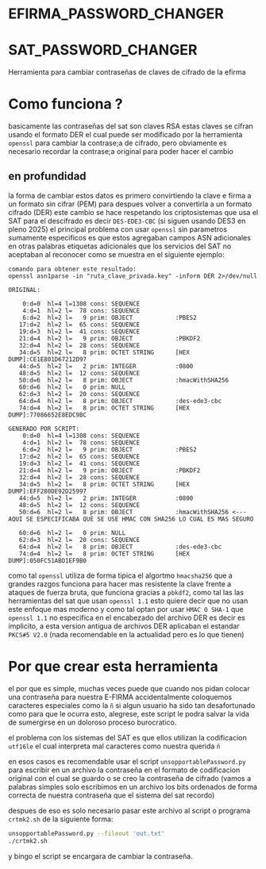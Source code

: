 # EFIRMA_PASSWORD_CHANGER
# SAT_PASSWORD_CHANGER
Herramienta para cambiar contraseñas de claves de cifrado de la efirma
# Como funciona ?
basicamente las contraseñas del sat son claves RSA estas claves se cifran usando el formato DER el cual puede ser modificado por la herramienta
`openssl` para cambiar la contrase;a de cifrado, pero obviamente es necesario recordar la contrase;a original para poder hacer el cambio
## en profundidad
la forma de cambiar estos datos es primero convirtiendo la clave e firma a un formato sin cifrar (PEM) para despues volver a convertirla a un formato cifrado (DER)
este cambio se hace respetando los criptosistemas que usa el SAT para el descifrado es decir `DES-EDE3-CBC` (si siguen usando DES3 en pleno 2025)
el principal problema con usar `openssl` sin parametros sumamente especificos es que estos agregaban campos ASN adicionales
en otras palabras etiquetas adicionales que los servicios del SAT no aceptaban al reconocer como se muestra en el siguiente ejemplo:
```
comando para obtener este resultado:
openssl asn1parse -in "ruta_clave_privada.key" -inform DER 2>/dev/null

ORIGINAL:

    0:d=0  hl=4 l=1308 cons: SEQUENCE
    4:d=1  hl=2 l=  78 cons: SEQUENCE
    6:d=2  hl=2 l=   9 prim: OBJECT            :PBES2
   17:d=2  hl=2 l=  65 cons: SEQUENCE
   19:d=3  hl=2 l=  41 cons: SEQUENCE
   21:d=4  hl=2 l=   9 prim: OBJECT            :PBKDF2
   32:d=4  hl=2 l=  28 cons: SEQUENCE
   34:d=5  hl=2 l=   8 prim: OCTET STRING      [HEX DUMP]:CE1E801D67212D97
   44:d=5  hl=2 l=   2 prim: INTEGER           :0800
   48:d=5  hl=2 l=  12 cons: SEQUENCE
   50:d=6  hl=2 l=   8 prim: OBJECT            :hmacWithSHA256
   60:d=6  hl=2 l=   0 prim: NULL
   62:d=3  hl=2 l=  20 cons: SEQUENCE
   64:d=4  hl=2 l=   8 prim: OBJECT            :des-ede3-cbc
   74:d=4  hl=2 l=   8 prim: OCTET STRING      [HEX DUMP]:77086652E8EDC9BC

GENERADO POR SCRIPT:
    0:d=0  hl=4 l=1308 cons: SEQUENCE
    4:d=1  hl=2 l=  78 cons: SEQUENCE
    6:d=2  hl=2 l=   9 prim: OBJECT            :PBES2
   17:d=2  hl=2 l=  65 cons: SEQUENCE
   19:d=3  hl=2 l=  41 cons: SEQUENCE
   21:d=4  hl=2 l=   9 prim: OBJECT            :PBKDF2
   32:d=4  hl=2 l=  28 cons: SEQUENCE
   34:d=5  hl=2 l=   8 prim: OCTET STRING      [HEX DUMP]:EFF280DE92D25997
   44:d=5  hl=2 l=   2 prim: INTEGER           :0800
   48:d=5  hl=2 l=  12 cons: SEQUENCE
   50:d=6  hl=2 l=   8 prim: OBJECT            :hmacWithSHA256 <--- AQUI SE ESPECIFICABA QUE SE USE HMAC CON SHA256 LO CUAL ES MAS SEGURO

   60:d=6  hl=2 l=   0 prim: NULL
   62:d=3  hl=2 l=  20 cons: SEQUENCE
   64:d=4  hl=2 l=   8 prim: OBJECT            :des-ede3-cbc
   74:d=4  hl=2 l=   8 prim: OCTET STRING      [HEX DUMP]:050FC51ABD1EF9B0
```

como tal `openssl` utiliza de forma tipica el algortmo `hmacsha256` que a grandes razgos funciona para hacer mas resistente la clave frente a ataques de fuerza bruta, que funciona gracias a `pbkdf2`, como tal las  las herramientas del sat que usan `openssl 1.1` esto quiere decir que no usan este enfoque mas moderno y como tal optan por usar `HMAC O SHA-1`  que `openssl 1.1` no especifica en el encabezado del archivo DER es decir es implicito, a esta version antigua de archivos DER aplicaban el estandar `PKCS#5 V2.0` (nada recomendable en la actualidad pero es lo que tienen)

# Por que crear esta herramienta

el por que es simple, muchas veces puede que cuando nos pidan colocar una contraseña para nuestra E-FIRMA accidentalmente coloquemos caracteres especiales como la `ñ` si algun usuario ha sido tan desafortunado como para que le ocurra esto, alegrese, este script le podra salvar la vida de sumergirse en un doloroso proceso burocratico.

el problema con los sistemas del SAT es que ellos utilizan la codificacion `utf16le` el cual interpreta mal caracteres como nuestra querida `ñ` 

en esos casos es recomendable usar el script `unsopportablePassword.py` para escribir en un archivo la contraseña en el formato de codificacion original con el cual se guardo o se creo la contraseña de cifrado (vamos a palabras simples solo escribimos en un archivo los bits ordenados de forma correcta de nuestra contraseña que el sistema del sat recordo) 

despues de eso es solo necesario pasar este archivo al script o programa `crtmk2.sh` de la siguiente forma:

```bash
unsopportablePassword.py --fileout 'out.txt'
./crtmk2.sh  
```
y bingo el script se encargara de cambiar la contraseña.





